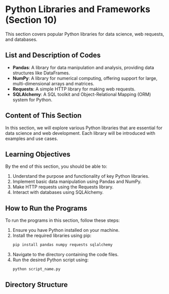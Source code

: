 # Python Libraries and Frameworks (Section 10)

This section covers popular Python libraries for data science, web requests, and databases.

## List and Description of Codes
- **Pandas**: A library for data manipulation and analysis, providing data structures like DataFrames.
- **NumPy**: A library for numerical computing, offering support for large, multi-dimensional arrays and matrices.
- **Requests**: A simple HTTP library for making web requests.
- **SQLAlchemy**: A SQL toolkit and Object-Relational Mapping (ORM) system for Python.

## Content of This Section
In this section, we will explore various Python libraries that are essential for data science and web development. Each library will be introduced with examples and use cases.

## Learning Objectives
By the end of this section, you should be able to:
1. Understand the purpose and functionality of key Python libraries.
2. Implement basic data manipulation using Pandas and NumPy.
3. Make HTTP requests using the Requests library.
4. Interact with databases using SQLAlchemy.

## How to Run the Programs
To run the programs in this section, follow these steps:
1. Ensure you have Python installed on your machine.
2. Install the required libraries using pip:
   ```bash
   pip install pandas numpy requests sqlalchemy
   ```
3. Navigate to the directory containing the code files.
4. Run the desired Python script using:
   ```bash
   python script_name.py
   ```

## Directory Structure 